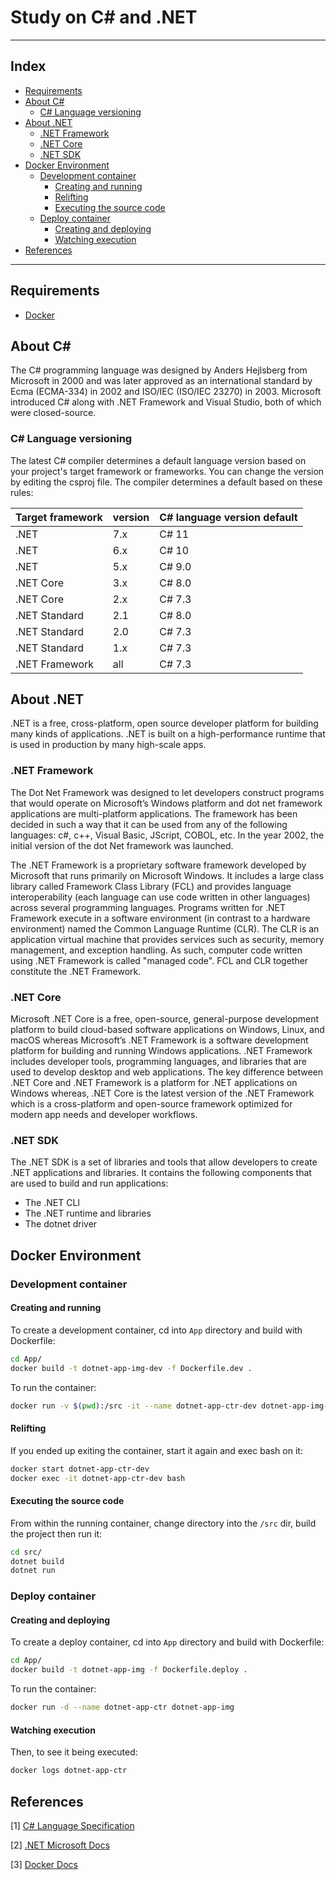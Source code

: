 <h1>Study on C# and .NET</h1>

---

<h2>Index</h2>

- [Requirements](#requirements)
- [About C#](#about-c)
  - [C# Language versioning](#c-language-versioning)
- [About .NET](#about-net)
  - [.NET Framework](#net-framework)
  - [.NET Core](#net-core)
  - [.NET SDK](#net-sdk)
- [Docker Environment](#docker-environment)
  - [Development container](#development-container)
    - [Creating and running](#creating-and-running)
    - [Relifting](#relifting)
    - [Executing the source code](#executing-the-source-code)
  - [Deploy container](#deploy-container)
    - [Creating and deploying](#creating-and-deploying)
    - [Watching execution](#watching-execution)
- [References](#references)

---

## Requirements

- [Docker](https://docs.docker.com/get-docker/)

## About C#

The C# programming language was designed by Anders Hejlsberg from Microsoft in 2000 and was later approved as an international standard by Ecma (ECMA-334) in 2002 and ISO/IEC (ISO/IEC 23270) in 2003. Microsoft introduced C# along with .NET Framework and Visual Studio, both of which were closed-source.

### C# Language versioning

The latest C# compiler determines a default language version based on your project's target framework or frameworks. You can change the version by editing the csproj file. The compiler determines a default based on these rules:

<table aria-label="Defaults" class="table table-sm">
  <thead>
    <tr>
      <th>Target framework</th>
      <th>version</th>
      <th>C# language version default</th>
    </tr>
  </thead>
  <tbody>
    <tr>
      <td>.NET</td>
      <td>7.x</td>
      <td>C# 11</td>
    </tr>
    <tr>
      <td>.NET</td>
      <td>6.x</td>
      <td>C# 10</td>
    </tr>
    <tr>
      <td>.NET</td>
      <td>5.x</td>
      <td>C#  9.0</td>
    </tr>
    <tr>
      <td>.NET Core</td>
      <td>3.x</td>
      <td>C#  8.0</td>
    </tr>
    <tr>
      <td>.NET Core</td>
      <td>2.x</td>
      <td>C#  7.3</td>
    </tr>
    <tr>
      <td>.NET Standard</td>
      <td>2.1</td>
      <td>C#  8.0</td>
    </tr>
    <tr>
      <td>.NET Standard</td>
      <td>2.0</td>
      <td>C#  7.3</td>
    </tr>
    <tr>
      <td>.NET Standard</td>
      <td>1.x</td>
      <td>C#  7.3</td>
      </tr>
    <tr>
      <td>.NET Framework</td>
      <td>all</td>
      <td>C#  7.3</td>
    </tr>
  </tbody>
</table>

## About .NET

.NET is a free, cross-platform, open source developer platform for building many kinds of applications. .NET is built on a high-performance runtime that is used in production by many high-scale apps.

### .NET Framework

The Dot Net Framework was designed to let developers construct programs that would operate on Microsoft’s Windows platform and dot net framework applications are multi-platform applications. The framework has been decided in such a way that it can be used from any of the following languages: c#, c++, Visual Basic, JScript, COBOL, etc. In the year 2002, the initial version of the dot Net framework was launched.

The .NET Framework is a proprietary software framework developed by Microsoft that runs primarily on Microsoft Windows. It includes a large class library called Framework Class Library (FCL) and provides language interoperability (each language can use code written in other languages) across several programming languages. Programs written for .NET Framework execute in a software environment (in contrast to a hardware environment) named the Common Language Runtime (CLR). The CLR is an application virtual machine that provides services such as security, memory management, and exception handling. As such, computer code written using .NET Framework is called "managed code". FCL and CLR together constitute the .NET Framework.

### .NET Core

Microsoft .NET Core is a free, open-source, general-purpose development platform to build cloud-based software applications on Windows, Linux, and macOS whereas  Microsoft’s .NET Framework is a software development platform for building and running Windows applications. .NET Framework includes developer tools, programming languages, and libraries that are used to develop desktop and web applications. The key difference between .NET Core and .NET Framework is a platform for .NET applications on Windows whereas, .NET Core is the latest version of the .NET Framework which is a cross-platform and open-source framework optimized for modern app needs and developer workflows.

### .NET SDK

The .NET SDK is a set of libraries and tools that allow developers to create .NET applications and libraries. It contains the following components that are used to build and run applications:

- The .NET CLI
- The .NET runtime and libraries
- The dotnet driver

## Docker Environment

### Development container

#### Creating and running

To create a development container, cd into `App` directory and build with Dockerfile:

```bash
cd App/
docker build -t dotnet-app-img-dev -f Dockerfile.dev .
```

To run the container:

```bash
docker run -v $(pwd):/src -it --name dotnet-app-ctr-dev dotnet-app-img-dev
```

#### Relifting

If you ended up exiting the container, start it again and exec bash on it:

```bash
docker start dotnet-app-ctr-dev
docker exec -it dotnet-app-ctr-dev bash
```

#### Executing the source code

From within the running container, change directory into the `/src` dir, build the project then run it:

```bash
cd src/
dotnet build
dotnet run
```

### Deploy container

#### Creating and deploying

To create a deploy container, cd into `App` directory and build with Dockerfile:

```bash
cd App/
docker build -t dotnet-app-img -f Dockerfile.deploy .
```

To run the container:

```bash
docker run -d --name dotnet-app-ctr dotnet-app-img
```

#### Watching execution

Then, to see it being executed:

```bash
docker logs dotnet-app-ctr
```

## References

[1] [C# Language Specification](https://www.ecma-international.org/publications-and-standards/standards/ecma-334/)

[2] [.NET Microsoft Docs](https://docs.microsoft.com/en-us/dotnet/)

[3] [Docker Docs](https://docs.docker.com/)
